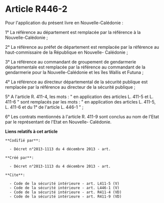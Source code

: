 # Article R446-2

Pour l'application du présent livre en Nouvelle-Calédonie : 

1° La référence au département est remplacée par la référence à la Nouvelle-Calédonie ; 

2° La référence au préfet de département est remplacée par la référence au haut-commissaire de la République en Nouvelle-
Calédonie ; 

3° La référence au commandant de groupement de gendarmerie départementale est remplacée par la référence au commandant de la
gendarmerie pour la Nouvelle-Calédonie et les îles Wallis et Futuna ; 

4° La référence au directeur départemental de la sécurité publique est remplacée par la référence au directeur de la sécurité
publique ; 

5° A l'article R. 411-4, les mots : " en application des articles L. 411-5 et L. 411-6 " sont remplacés par les mots : " en
application des articles L. 411-5, L. 411-6 et du 1° de l'article L. 446-1 " ; 

6° Les contrats mentionnés à l'article R. 411-9 sont conclus au nom de l'Etat par le représentant de l'Etat en Nouvelle-
Calédonie.

**Liens relatifs à cet article**

	**Codifié par**:

	  - Décret n°2013-1113 du 4 décembre 2013 - art.

	**Créé par**:

	  - Décret n°2013-1113 du 4 décembre 2013 - art.

	**Cite**:

	  - Code de la sécurité intérieure - art. L411-5 (V)
	  - Code de la sécurité intérieure - art. L446-1 (V)
	  - Code de la sécurité intérieure - art. R411-4 (VD)
	  - Code de la sécurité intérieure - art. R411-9 (VD)
